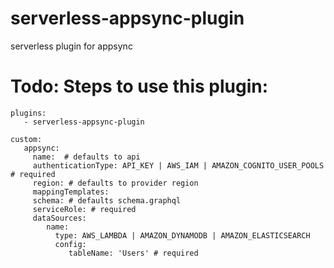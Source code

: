 # serverless-appsync-plugin
serverless plugin for appsync

# Todo: Steps to use this plugin:

```
plugins:
   - serverless-appsync-plugin

custom:
   appsync:
     name:  # defaults to api
     authenticationType: API_KEY | AWS_IAM | AMAZON_COGNITO_USER_POOLS # required
     region: # defaults to provider region
     mappingTemplates: 
     schema: # defaults schema.graphql
     serviceRole: # required
     dataSources:
        name:
          type: AWS_LAMBDA | AMAZON_DYNAMODB | AMAZON_ELASTICSEARCH
          config:
             tableName: 'Users' # required
```